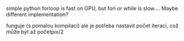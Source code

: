 simple python forloop is fast on GPU, but fori or while is slow....
Maybe different implementation?


funguje (s pomalou kompilací) ale je potřeba nastavit počet iterací, což může být až početpix/2
